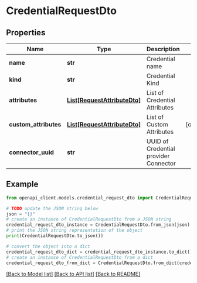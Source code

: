 # CredentialRequestDto


## Properties

Name | Type | Description | Notes
------------ | ------------- | ------------- | -------------
**name** | **str** | Credential name | 
**kind** | **str** | Credential Kind | 
**attributes** | [**List[RequestAttributeDto]**](RequestAttributeDto.md) | List of Credential Attributes | 
**custom_attributes** | [**List[RequestAttributeDto]**](RequestAttributeDto.md) | List of Custom Attributes | [optional] 
**connector_uuid** | **str** | UUID of Credential provider Connector | 

## Example

```python
from openapi_client.models.credential_request_dto import CredentialRequestDto

# TODO update the JSON string below
json = "{}"
# create an instance of CredentialRequestDto from a JSON string
credential_request_dto_instance = CredentialRequestDto.from_json(json)
# print the JSON string representation of the object
print(CredentialRequestDto.to_json())

# convert the object into a dict
credential_request_dto_dict = credential_request_dto_instance.to_dict()
# create an instance of CredentialRequestDto from a dict
credential_request_dto_from_dict = CredentialRequestDto.from_dict(credential_request_dto_dict)
```
[[Back to Model list]](../README.md#documentation-for-models) [[Back to API list]](../README.md#documentation-for-api-endpoints) [[Back to README]](../README.md)


